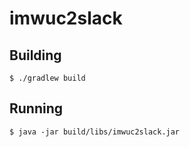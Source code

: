 # imwuc2slack

## Building

```shell
$ ./gradlew build
```

## Running

```shell
$ java -jar build/libs/imwuc2slack.jar
```
